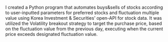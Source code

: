 I created a Python program that automates buys&sells of stocks according to user-inputted parameters for preferred
stocks and fluctuation multiple value using Korea Investment & Securities’ open-API for stock data.
It was utilized the Volatility breakout strategy to target the purchase price, based on the fluctuation value from the
previous day, executing when the current price exceeds designated fluctuation value.
